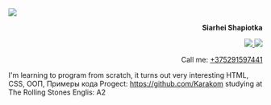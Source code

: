 <img src="https://avatars.githubusercontent.com/u/58006016?s=400&u=b127bd1032b4a768cdad4d7c8a58322a3360e537&v=4"/>
<p align='right'> <b>Siarhei Shapiotka</b></a>
<p align='right'>
    <a href="mailto:seregatut.bu@gmail.com">
        <img src="https://img.shields.io/badge/Gmail-D14836?style=for-the-badge&logo=gmail&logoColor=white"/>
    </a>
    <a href="https://t.me/joinchat/@Karakom_sd">
        <img src="https://img.shields.io/badge/Telegram-2CA5E0?style=for-the-badge&logo=telegram&logoColor=white"/>
    </a>
 <p align='right'>
    Сall me: <a href='tel:+375291597441'>+375291597441</a>
 </p>

 I'm learning to program from scratch, it turns out very interesting
 HTML, CSS, ООП, 
 Примеры кода
 Progect: https://github.com/Karakom
 studying at The Rolling Stones
 Englis: A2
